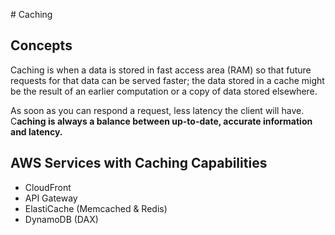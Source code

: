 # Caching
## Concepts

Caching is when a data is stored in fast access area (RAM) so that future requests for that data can be served faster; the data stored in a cache might be the result of an earlier computation or a copy of data stored elsewhere.

As soon as you can respond a request, less latency the client will have. C**aching is always a balance between up-to-date, accurate information and latency.**

## AWS Services with Caching Capabilities
* CloudFront
* API Gateway
* ElastiCache (Memcached & Redis)
* DynamoDB (DAX)